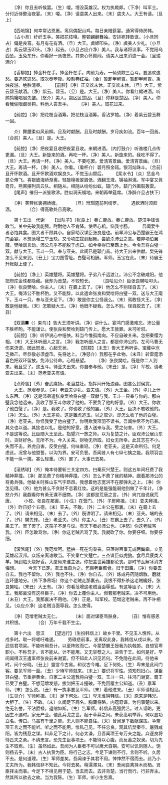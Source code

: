 <!-- { "loadSidebar": true } -->
　　〔净〕你且去听候罢。〔生〕嗄。埋没英雄汉。权为执戟郞。〔下净〕叫军士。分付近侍整治夜宴。〔末〕嗄。〔净〕请虞美人出来。〔末〕虞夫人。大王有请。〔旦上〕 

　　【西地锦】何幸常沾恩惠。鸾凤偶配山鸡。每日亲陪筵宴。通宵得侍房帏。 
　　〔占小旦〕纤纤玉手。笑把花枝嗅。整顿翩翻舞袖。安排宛转歌讴。〔小旦同占〕偏是良宵。有月有花有酒。〔旦〕大王。虞姬叩头。〔净〕虞美人少礼。〔小旦占〕紫云碧玉叩头。〔净〕起去。〔小旦占应介净〕美人。我与诸将议事。不觉阳乌西坠。玉兔东升。你看好一派夜景。其奈心怀颇闷。请美人出来消遣一会。〔旦递酒介〕 

　　【香柳娘】捧金杯在手。捧金杯在手。向前为寿。一倾须飮三百斗。要追欢遣愁。要追欢遣愁。取次奏箜篌。殷懃卷红袖。〔合〕暂卸甲解胄。暂卸甲解胄。秉烛夜游。绝胜淸昼。 
　　【前腔】〔净〕正交欢未休。正交欢未休。〔旦〕大王。紫云碧玉献酒。〔净〕紫云。碧玉。〔旦〕是。大王。〔净〕美人。你看红裙进酒。听鹧鸪纔唱眉先皱。〔怒介〕美人。岂区区楚囚。〔旦〕你非是楚囚。〔净〕美人。你看我偷眼觑吴钩。料他人丧吾手。 
　　〔净〕美人。取花过来。 

　　【前腔】〔净〕把花枝当酒筹。把花枝当酒筹。香沾罗袖。〔净〕着紫云碧玉舞一回。 

　　介〕舞腰柔似风前柳。且及时献酬。且及时献酬。岁月疾如流。百年一回首。〔合前〕美人。〔旦〕是。大王。 

　　【前腔】〔净〕把夜宴且收把夜宴且收。来朝进酒。〔内打鼓介〕听谯楼几点传更漏。〔旦〕大王。新旋来的酒。再吃一杯。〔净〕美人。新旋来的。我吃不得了。〔旦〕大王。再请一杯。〔净〕美人。不要吃罢。爱淸宵景幽。爱淸宵景幽。〔旦〕大王。再请一杯。〔净〕美人。你看。〔看杯介〕碧月照金瓯。银河灿珠斗。〔合前〕且开怀飮酒。且开怀飮酒欢娱良久。不觉玉山颓后。 
　　【浆水令】〔众〕恁金乌昆仑倦飞。喜银蟾海峤渐离。轻敲檀板翠眉低。酒翻玉液。锦袖淋漓。军中宴又眞奇异。熊罴摆列风云队。相随从。相随从纷纷似蚁。辕门外。辕门外画鼓轰雷。 
　　【尾声】催归一派笙歌沸。胜似洞天福地。来朝再举筵席。〔净醉介旦占扶下〕 

　　〔净〕芙蓉帐裏拥娇娥。　　　　〔旦〕玳瑁筵前列绮罗。 
　　遇飮酒时须飮酒。　　　　〔合〕得高歌处且高歌。 

　　第十五出　代谢 
　　【出队子】〔张良上〕秦亡鹿放。秦亡鹿放。楚汉争锋谁敢当。关中先破我能强。尀耐他人不肯降。使尽心机。恼我寸肠。 
　　吾闻爱牛者必饱其食。图大者不顾其小。自家助汉谋臣张良是也。前早沛公与西楚霸王在鸿门会宴。不想范增三举玉玦。又令项庄拔剑起舞。尝欲杀沛公之意。若非项伯翼蔽。樊哙讽言动。沛公几乎不能脱于虎口。如今幸得已至霸上也。今令吾将白璧一双。献与大王。玉斗一只。奉与亚夫。此间已是辕门首。待大王出来供献。樊先锋怎么不见来到。〔丑上〕宝刀图雪耻。白璧可相酬。军师。玉宝在此。〔末〕待霸王升帐献上便了。 

　　【前腔】〔净上〕英雄楚将。英雄楚将。子弟八千远渡江。沛公不念破咸阳。他把府库金珠都隐藏。我却为晋楚。不较短长。 
　　〔良哙见介〕臣张良樊哙叩头。〔净〕张良樊哙。你主人。〔末〕在霸上去了。〔净〕他怎么不别径自去了。〔末〕大王。俺沛公不胜杯酌。又不能辞。以此遣命张良和樊哙将白璧一双。送与大王麾下。玉斗一只。奉与亚夫足下。〔净〕敢是你主公怪我么。〔末〕焉敢怪大王。〔净〕敢是他疑我。〔末〕怎敢疑大王。〔净〕他旣不疑我。怎么不别。径自脱去了。〔末丑〕 

　　【双鸂■〈氵束鸟〉】吿大王须听讲。〔净〕讲什么。宴鸿门感激难忘。沛公量不胜杯酌。不能谦让。使张良和樊哙到辕门传上。愿大王赦罪。未可听诳。 
　　【前腔】〔净〕听伊说心中悒怏。料当今惟孤南向。不应自破关来。怎把秦缨为相。〔末〕大王休听细人之言。〔净〕我怎听细人之言。都是你沛公的。左司马曹无伤来流谤。因此怒发。心起无状。 
　　【前腔】〔末丑〕吿大王再听讲。宝藏中岂乏微芒。尽恭敬必须虚币。先将达上。〔净怒介〕我那在乎此物。〔末丑〕转雷霆添喜色把双环留放。免沛公待命。心相悬望。 
　　〔净〕张良樊哙。旣是你二人到来。我且受了。这玉斗。待亚夫出来。你自奉与他。〔末丑〕是。〔净〕军校。请老亚夫出来。〔末〕范老亚夫有请。 

　　【点绛唇】〔外〕奋武鹰扬。老当益壮。指挥间开拓边疆。图甚么封侯赏。 
　　大王。范增参见。〔净〕老亚夫少礼。亚夫请。〔外〕大王坐。〔外〕卓儿上什么东西。〔净〕这是沛弟遣张良樊哙将白璧一双献与我。玉斗一只奉与你的。那白璧我念他远来。我收了那玉斗你收了他的。不要负了他的好意。〔外〕大王。你收了他白璧了。〔净〕是。我收了。你也收了他的罢。〔外〕大王。臣决不敢收他的。〔净〕怎么。〔外〕大王差矣。这是置虎追玉。以之取少。却怎么收了他的白璧。〔净〕老亚夫。你怪我受了他白璧了。你明欺我项羽不读书。吾闻仲尼不为已甚。其交也以道。其接也以礼。是他的好意。遣人送来与我。受之何害。〔外〕大王。不是这等说。比臣随大王至此。指望兴一旅之师。以为复楚之计。臣观沛公居山东时。贪财好色。无所不为。今入关来。财物无所取。妇女无所幸。此其志在不小。失而不击。养虎自害。反受白璧。何味重轻。〔净〕老亚夫。这是天命所归。何足虑此。况曾与他盟誓。以沟为界。安可负誓。吾闻昔人有七纵七擒之能。我项羽岂不能一纵一擒。甚么轻重。〔外〕罢了。大事已去矣。 

　　【滚绣球】〔外〕俺本待要斩三关定四方。扫秦灰兴楚王。则这五年间枉费了我精神莽撞。〔净〕那见费了你精神莽撞。〔外〕怎么不费了我的精神。觑着那沛公的将勇兵强。他破关时胜山东气宇昂昂。我想着他志宽洪不在那弹丸之上。〔净〕你怎见得。〔外〕他为甚么不贪财不恋着红妆。这的是能强能弱他到做了千年计。〔净怒介外〕我觑看你有勇无谋不细商。〔净〕这都是荒唐之言。〔外〕尙兀自说我荒唐。 
　　小校。张良在那裏。〔小生〕在营门。〔外〕子房拜揖。〔末〕亚夫拜揖。〔外〕昨日好个五德。〔末〕亚夫。不敢。〔外〕二主公在那裏。〔末〕在霸上去了。〔外〕请来相见。〔末〕去了。〔外〕旣讲明了。请来相见。〔末〕亚夫。端的去了。〔外〕樊先锋。〔丑〕老亚夫。〔外〕你主人。〔丑〕在霸上去了。去久了。〔外〕果去了。罢了罢了。这孺子不足与议。有天下者必沛公也。〔净怒〕你这老贼骂我。〔外〕臣怎敢骂你。〔净〕你这老贼若骂了我。我就砍了你。你要仔细。你要仔细。 

　　【滚煞尾】〔外〕我范增呵。猛拚一死在沟渠丧。只落得百事无成两鬓霜。立见英雄起汉邦。众叛亲离谁敢当。不笑秦亡笑楚亡。三杰谋臣似虎狼。食尽兵疲类犬羊。祸到临头烧好香。大厦倾来谁主张。你把盖世英雄都沦丧。那时节瓦解冰消方悔想。 
　　今天下已定。君王当自为之。乞赐老臣骸骨。归于田亩。〔净〕你要去自去。我也不留你。〔外〕我也不住。〔净〕你自去。〔外〕炼成丹药随烟散。磨就连环堕地分。〔外下净吊场〕你这个老贼走那裏去。我恨不得扑杀这老贼纔好。张良樊哙。〔末丑〕大王有。〔净〕你看范增这老贼当面辱孤。有这等臣子。〔末〕大王。我那裏没有这样臣子。〔净〕你去上覆你主人。但若那老贼来。决不可用他。〔末丑〕大王。我那裏决不用他。〔净〕正是。叫军校。范增这老贼来。再不许相见。〔众应介净〕这老贼当面辱我。怎么使得。 

　　〔净〕范增老贼太无仁。　　　　〔末〕面对谋臣骂朕身。 
　　〔丑〕惟有感恩幷积恨。　　　　〔合〕万年千载不生尘。 

　　第十六出　思汉 
　　【望远行】〔生扮韩信上〕故乡千里。不见玉人憔悴。从戍多时。取一将嗟吁难遂。 
　　劳碌悲前事。支离叹此身。我韩信从戍以来。奈武信君项梁。不能听用吾计。以至阵败而亡。今蒙楚霸王授我为执戟郞。自想官卑职小。不称吾才。言不能从。计不能用。又无举荐之人。进吿于王。如何是好。早间闻得汉王遣军师张良前来谢宴。但不知此人识见若何。不免隐在此间。待他来时。问个分晓。〔丑上〕盟言今古易。和议古今难。足下何处。〔生〕卑末是此间门客。要见军师一面。〔丑〕少待军师就来。〔末上〕要识将军性。须知烈妇心。谋臣轻白璧。节重拒黄金。自家二主公遣我将白璧一双。玉斗一只。往鸿门谢宴。霸王已受了白璧。不想范增发怒。拔剑把玉斗撞破。不免回覆主公知道。〔丑〕禀军师。〔末〕怎么说。〔丑〕有一执事要见军师。〔末〕着他进来。〔丑〕军师请相见。〔生见介〕军师拜揖。〔末〕足下何处。〔生〕卑末淮阴韩信。〔末〕原来是韩兄。大胆了。〔生〕不敢。〔末〕久闻足下高名。胸藏将略。内蕴奇谋。为何事楚以来。绝无名誉。不沾爵禄。退缩如斯。〔生〕吿军师。韩信非高强武艺。过人韬略。更因生不遇时。家无产业。値此兵戈之世。起于草莽之间。未获高明举荐。何以显功立名。传曰。马虽有千里之能。无人则不能自往。〔末〕曾闻足下数献谋策。争奈项王言之而不能听。听之而不能用。惟私己见。不任忠良。观其坑焚秦卒。屠戮咸阳。皆为残忍之谋。料非足下之计。何必太谦。且吾闻项王夸万夫之能。弃逐良将恃匹夫之勇。不纳忠言。恐先生臣事项王。不能待以心腹。而反蓄之奴隶。切为先生不取焉。〔生〕虽然如此。吾闻为人臣者不可以鹰犬自期。安可以饥则随人。饱则扬去乎。〔末〕古人执贽为臣。将行己之志。今足下谏则不行。言则不听。久居不去。是何道理。〔生〕军师差矣。吾闻谏于其君不用。悻悻然不宿而去。此乃小丈夫所为。我韩信非不知此。今将去矣。稍濡滞耳。〔末〕吾闻良禽择木而栖。贤臣择主而事。今足下不得见用于楚。当去而去。去非背楚。当行而行。行非弃主。然其所以欲去之故。当为我陈。〔生〕军师。听小生吿禀。 

